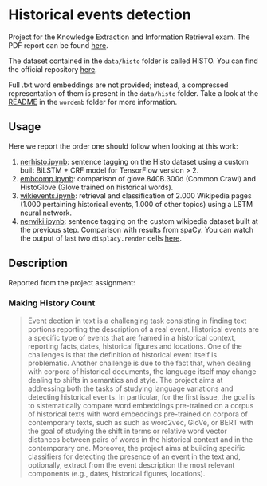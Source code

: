 # Historical events detection
Project for the Knowledge Extraction and Information Retrieval exam. The PDF report can be found [here](/Making_History_Count.pdf).

The dataset contained in the `data/histo` folder is called HISTO. You can find the official repository [here](https://github.com/dhfbk/Histo).

Full .txt word embeddings are not provided; instead, a compressed representation of them is present in the `data/histo` folder. Take a look at the [README](/wordemb/README.md) in the `wordemb` folder for more information.

## Usage
Here we report the order one should follow when looking at this work:

1. [nerhisto.ipynb](/nerhisto.ipynb): sentence tagging on the Histo dataset using a custom built BiLSTM + CRF model for TensorFlow version > 2.
2. [embcomp.ipynb](/embcomp.ipynb): comparison of  glove.840B.300d (Common Crawl) and HistoGlove (Glove trained on historical words).
3. [wikievents.ipynb](/wikievents.ipynb): retrieval and classification of 2.000 Wikipedia pages (1.000 pertaining historical events, 1.000 of other topics) using a LSTM neural network.
4. [nerwiki.ipynb](/nerwiki.ipynb): sentence tagging on the custom wikipedia dataset built at the previous step. Comparison with results from spaCy. You can watch the output of last two `displacy.render` cells [here](/render.png).

## Description
Reported from the project assignment:
### Making History Count
>Event dection in text is a challenging task consisting in finding text portions reporting the description of a real event. Historical events are a specific type of events that are framed in a historical context, reporting facts, dates, historical figures and locations. One of the challenges is that the definition of historical event itself is problematic. Another challenge is due to the fact that, when dealing with corpora of historical documents, the language itself may change dealing to shifts in semantics and style. The project aims at addressing both the tasks of studying language variations and detecting historical events. In particular, for the first issue, the goal is to sistematically compare word embeddings pre-trained on a corpus of historical texts with word embeddings pre-trained on corpora of contemporary texts, such as such as word2vec, GloVe, or BERT with the goal of studying the shift in terms or relative word vector distances between pairs of words in the historical context and in the contemporary one. Moreover, the project aims at building specific classifiers for detecting the presence of an event in the text and, optionally, extract from the event description the most relevant components (e.g., dates, historical figures, locations).

